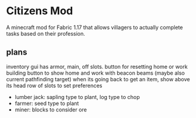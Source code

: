 # Citizens Mod

A minecraft mod for Fabric 1.17 that allows villagers to actually complete tasks based on their profession. 


## plans 

inventory gui has armor, main, off slots. 
button for resetting home or work building
button to show home and work with beacon beams (maybe also current pathfinding target)
when its going back to get an item, show above its head
row of slots to set preferences
- lumber jack: sapling type to plant, log type to chop
- farmer: seed type to plant
- miner: blocks to consider ore